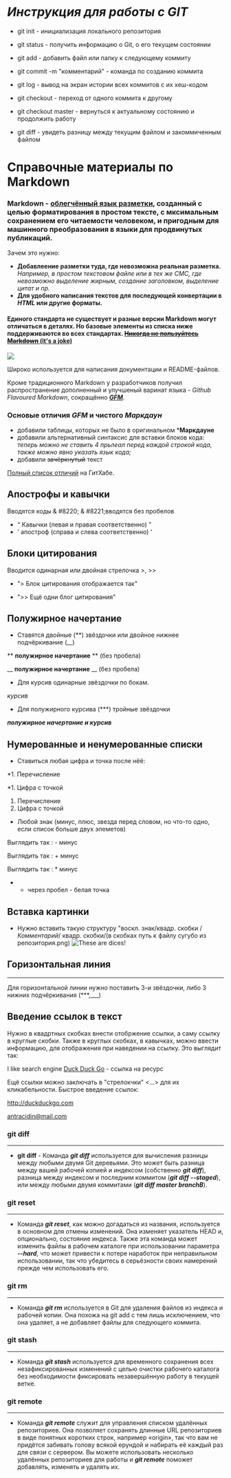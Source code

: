 # *Инструкция для работы с GIT*

* git init - инициализация локального репозитория
* git status - получить информацию о Git, о его текущем состоянии
* git add - добавить файл или папку к следующему коммиту
* git commit -m "комментарий" - команда по созданию коммита
* git log - вывод на экран истории всех коммитов с их хеш-кодом
* git checkout - переход от одного коммита к другому
* git checkout master - вернуться к актуальному состоянию и продолжить работу

* git diff - увидеть разницу между текущим файлом и закоммиченным файлом

# Cправочные материалы по Markdown

### Markdown - [облегчённый язык разметки](https://ru.wikipedia.org/wiki/%D0%AF%D0%B7%D1%8B%D0%BA_%D1%80%D0%B0%D0%B7%D0%BC%D0%B5%D1%82%D0%BA%D0%B8#%D0%9E%D0%B1%D0%BB%D0%B5%D0%B3%D1%87%D1%91%D0%BD%D0%BD%D1%8B%D0%B5_%D1%8F%D0%B7%D1%8B%D0%BA%D0%B8_%D1%80%D0%B0%D0%B7%D0%BC%D0%B5%D1%82%D0%BA%D0%B8 "Узнать о облегчённом языке разметки"), созданный с целью форматирования в простом тексте, с мксимальным сохранением его читаемости человеком, и пригодным для машинного преобразования в языки для продвинутых публикаций.

Зачем это нужно:

- **Добавлеение разметки туда, где невозможна реальная разметка.** *Например, в простом текстовом файле или в тех же СМС, где невозможно выделение жирным, создание заголовком, выделение цитат и пр.*
- **Для удобного написания текстов для последующей конвертации в *HTML* или другие форматы.**

#### Единого стандарта не существует и разные версии Markdown могут отличаться в деталях. Но базовые элементы из списка ниже поддерживаются во всех стандартах. <u>~~Никогда не пользуйтесь Markdown~~ (it's a joke)</u>
![](smile.png)

Широко используется для написания документации и README-файлов.

Кроме традиционного Markdown у разработчиков получил распространение дополненный  и улучшеный варинат языка - *Github Flavoured Markdown*, сокращённо [***GFM***](https://docs.github.com/ru/get-started/writing-on-github/getting-started-with-writing-and-formatting-on-github/basic-writing-and-formatting-syntax "Ссылка для ознакомления").

### Основые отличия ***GFM*** и чистого ***Маркдаун***
- добавили таблицы, которых не было в оригинальном ***Маркдауне**
- добавили альтернативный синтаксис для вставки блоков кода: *теперь можно  не ставить 4 прьлеал перед каждой строкой кода, также можно явно указать язык кода;*
- добавили ~~зачёркнутый~~ текст

[Полный список отличий](https://docs.github.com/ru/get-started/writing-on-github) на ГитХабе.



## Апострофы и кавычки 
Вводятся коды & #8220; & #8221;вводятся без пробелов
* &#8220; Кавычки (левая и правая соответственно) &#8221;
* &#8217; апостроф (справа и слева соответственно) &#8216;

## Блоки цитирования
Вводится одинарная или двойная стрелочка >, >>

* "> Блок цитирования отображается так"

* ">> Ещё одни блог цитирования"


## Полужирное начертание
* Ставятся двойные (**) звёздочки или двойное нижнее подчёркивание (__)


** **полужирное начертание** ** (без пробела)

__ __полужирное начертание__ __ (без пробела)

* Для курсив одинарные звёздочки по бокам.

*курсив*

* Для полужирного курсива (***) тройные звёздочки

***полужирное начертание и курсив*** 

## Нумерованные и ненумерованные списки
* Ставиться любая цифра и точка после нёё:

*1. Перечисление

*1. Цифра с точкой
1. Перечисление
1. Цифра с точкой

* Любой знак (минус, плюс, звезда перед словом, но что-то одно, если список больше двух элеметов)

Выглядить так : - минус

Выглядить так : + минус

Выглядить так : * минус


* * через пробел - белая точка

## Вставка картинки

*  Нужно вставить такую структуру "воскл. знак/квадр. скобки /*Комментарий*/ квадр. скобки/(в скобках путь к файлу сугубо из репозитория.png)
![These are dices!](PNG.png)
 
 ## Горизонтальная линия
 
 *** 
 Для горизонтальной линии нужно поставить 3-и звёздочки, либо 3 нижних подчёркивания (***,___)


 ## Введение ссылок в текст
 Нужно в квадртных скобках внести отобржение ссылки, а саму ссылку в круглые скобки. Также в круглых скобках, в кавычках, можно ввести информацию, для отображения при наведении на ссылку.
 Это выглядит так:

 I like search engine [Duck Duck Go](https://duckduckgo.com "The best search engine for privacy") - ссылка на ресурс

Ещё ссылки можно заключать в "стрелокчки" <...> для их кликабельности. Быстрое введение ссылок:

<http://duckduckgo.com>

<antracidin@mail.com> 
### __git diff__
---
+ **git diff** - Команда _**git diff**_ используется для вычисления разницы между любыми двумя Git деревьями. Это может быть разница между вашей рабочей копией и индексом (собственно _**git diff**_), разница между индексом и последним коммитом (_**git diff --staged**_), или между любыми двумя коммитами (_**git diff master branchB**_).
### __git reset__
---
+ Команда __*git reset*__, как можно догадаться из названия, используется в основном для 
отмены изменений. Она изменяет указатель HEAD и, опционально, состояние индекса. Также эта 
команда может изменить файлы в рабочем каталоге при использовании параметра __*--hard*__, 
что может привести к потере наработок при неправильном использовании, так что убедитесь в 
серьёзности своих намерений прежде чем использовать его.
### __git rm__
---
+ Команда __*git rm*__ используется в Git для удаления файлов из индекса и рабочей копии. Она похожа на git add с тем лишь исключением, что она удаляет, а не добавляет файлы для следующего коммита.
### __git stash__
---
+ Команда __*git stash*__ используется для временного сохранения всех незафиксированных изменений с целью очистки рабочего каталога без необходимости фиксировать незавершённую работу в текущей ветке.
### __git remote__
---
+ Команда __*git remote*__ служит для управления списком удалённых репозиториев. Она позволяет сохранять длинные URL репозиториев в виде понятных коротких строк, например «origin», так что вам не придётся забивать голову всякой ерундой и набирать её каждый раз для связи с сервером. Вы можете использовать несколько удалённых репозиториев для работы и __*git remote*__ поможет добавлять, изменять и удалять их.
